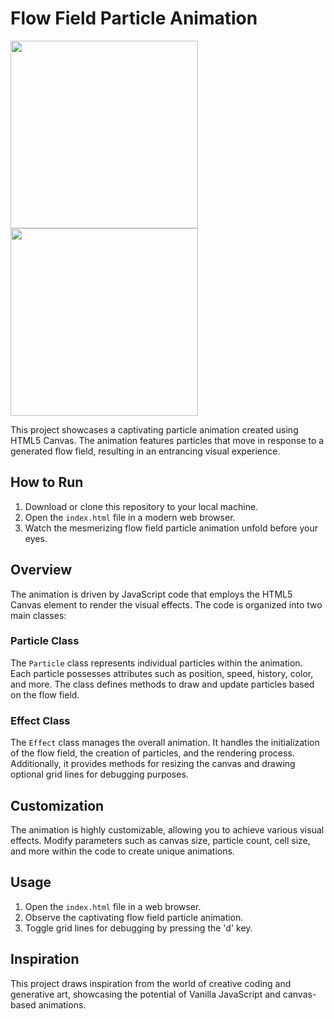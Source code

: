 # Flow Field Particle Animation

<div float="center">
    <img src="./images/flow-field.gif" width="300">
    <img src="./images/flow-field-image.gif" width="300"/>
</div>

This project showcases a captivating particle animation created using HTML5 Canvas. The animation features particles that move in response to a generated flow field, resulting in an entrancing visual experience.

## How to Run

1. Download or clone this repository to your local machine.
2. Open the `index.html` file in a modern web browser.
3. Watch the mesmerizing flow field particle animation unfold before your eyes.

## Overview

The animation is driven by JavaScript code that employs the HTML5 Canvas element to render the visual effects. The code is organized into two main classes:

### Particle Class

The `Particle` class represents individual particles within the animation. Each particle possesses attributes such as position, speed, history, color, and more. The class defines methods to draw and update particles based on the flow field.

### Effect Class

The `Effect` class manages the overall animation. It handles the initialization of the flow field, the creation of particles, and the rendering process. Additionally, it provides methods for resizing the canvas and drawing optional grid lines for debugging purposes.

## Customization

The animation is highly customizable, allowing you to achieve various visual effects. Modify parameters such as canvas size, particle count, cell size, and more within the code to create unique animations.

## Usage

1. Open the `index.html` file in a web browser.
2. Observe the captivating flow field particle animation.
3. Toggle grid lines for debugging by pressing the 'd' key.

## Inspiration

This project draws inspiration from the world of creative coding and generative art, showcasing the potential of Vanilla JavaScript and canvas-based animations.

